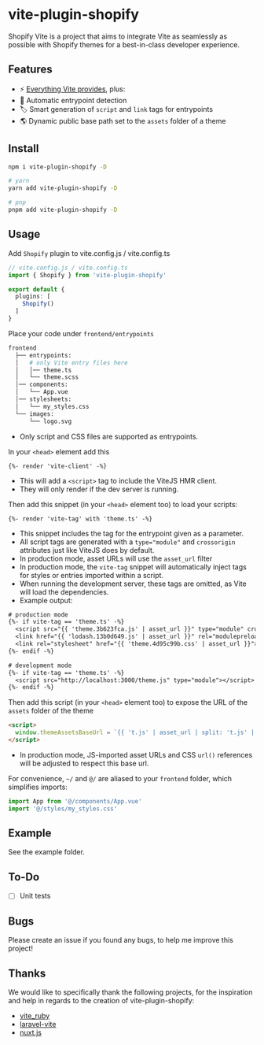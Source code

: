 # vite-plugin-shopify

Shopify Vite is a project that aims to integrate Vite as seamlessly as possible with Shopify themes for a best-in-class developer experience.

## Features

* ⚡️ [Everything Vite provides](https://vitejs.dev/guide/features.html), plus:
* 🤖 Automatic entrypoint detection
* 🏷 Smart generation of `script` and `link` tags for entrypoints
* 🌎 Dynamic public base path set to the `assets` folder of a theme

## Install

```bash
npm i vite-plugin-shopify -D

# yarn
yarn add vite-plugin-shopify -D

# pnp
pnpm add vite-plugin-shopify -D

```

## Usage

Add `Shopify` plugin to vite.config.js / vite.config.ts

```ts
// vite.config.js / vite.config.ts
import { Shopify } from 'vite-plugin-shopify'

export default {
  plugins: [
    Shopify()
  ]
}
```

Place your code under `frontend/entrypoints`

```bash
frontend
  ├── entrypoints:
  │   # only Vite entry files here
  │   │── theme.ts
  │   └── theme.scss
  │── components:
  │   └── App.vue
  │── stylesheets:
  │   └── my_styles.css
  └── images:
      └── logo.svg
```

* Only script and CSS files are supported as entrypoints.

In your `<head>` element add this

```liquid
{%- render 'vite-client' -%}
```

* This will add a `<script>` tag to include the ViteJS HMR client.
* They will only render if the dev server is running.

Then add this snippet (in your `<head>` element too) to load your scripts:

```liquid
{%- render 'vite-tag' with 'theme.ts' -%}
```

* This snippet includes the tag for the entrypoint given as a parameter.
* All script tags are generated with a `type="module"` and `crossorigin` attributes just like ViteJS does by default.
* In production mode, asset URLs will use the `asset_url` filter
* In production mode, the `vite-tag` snippet will automatically inject tags for styles or entries imported within a script.
* When running the development server, these tags are omitted, as Vite will load the dependencies.
* Example output:

```txt
# production mode
{%- if vite-tag == 'theme.ts' -%}
  <script src="{{ 'theme.3b623fca.js' | asset_url }}" type="module" crossorigin="anonymous"></script>
  <link href="{{ 'lodash.13b0d649.js' | asset_url }}" rel="modulepreload" as="script" crossorigin="anonymous">
  <link rel="stylesheet" href="{{ 'theme.4d95c99b.css' | asset_url }}">
{%- endif -%}

# development mode
{%- if vite-tag == 'theme.ts' -%}
  <script src="http://localhost:3000/theme.js" type="module"></script>
{%- endif -%}
```

Then add this script (in your `<head>` element too) to expose the URL of the `assets` folder of the theme

```html
<script>
  window.themeAssetsBaseUrl = `{{ 't.js' | asset_url | split: 't.js' | first }}`;
</script>
```

* In production mode, JS-imported asset URLs and CSS `url()` references will be adjusted to respect this base url.

For convenience, `~/` and `@/` are aliased to your `frontend` folder, which simplifies imports:

```ts
import App from '@/components/App.vue'
import '@/styles/my_styles.css'
```

## Example

See the example folder.

## To-Do

- [ ] Unit tests

## Bugs

Please create an issue if you found any bugs, to help me improve this project!

## Thanks

We would like to specifically thank the following projects, for the inspiration and help in regards to the creation of vite-plugin-shopify:

* [vite_ruby](https://github.com/ElMassimo/vite_ruby)
* [laravel-vite](https://github.com/innocenzi/laravel-vite)
* [nuxt.js](https://github.com/nuxt/framework)
